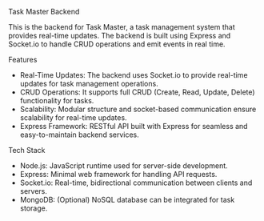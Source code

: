 Task Master Backend

This is the backend for Task Master, a task management system that provides real-time updates. The backend is built using Express and Socket.io to handle CRUD operations and emit events in real time.

Features
- Real-Time Updates: The backend uses Socket.io to provide real-time updates for task management operations.
- CRUD Operations: It supports full CRUD (Create, Read, Update, Delete) functionality for tasks.
- Scalability: Modular structure and socket-based communication ensure scalability for real-time updates.
- Express Framework: RESTful API built with Express for seamless and easy-to-maintain backend services.

Tech Stack
- Node.js: JavaScript runtime used for server-side development.
- Express: Minimal web framework for handling API requests.
- Socket.io: Real-time, bidirectional communication between clients and servers.
- MongoDB: (Optional) NoSQL database can be integrated for task storage.
